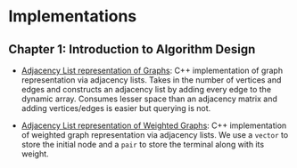 # Implementations

## Chapter 1: Introduction to Algorithm Design

* [Adjacency List representation of Graphs](https://github.com/kyscg/PaperbackAlgorithms/blob/master/AlgorithmDesignManual/Implementations/adjListGraphs.cpp): C++ implementation of graph representation via adjacency lists. Takes in the number of vertices and edges and constructs an adjacency list by adding every edge to the dynamic array. Consumes lesser space than an adjacency matrix and adding vertices/edges is easier but querying is not.

* [Adjacency List representation of Weighted Graphs](https://github.com/kyscg/PaperbackAlgorithms/blob/master/AlgorithmDesignManual/Implementations/adjListWGraphs.cpp): C++ implementation of weighted graph representation via adjacency lists. We use a `vector` to store the initial node and a `pair` to store the terminal along with its weight.